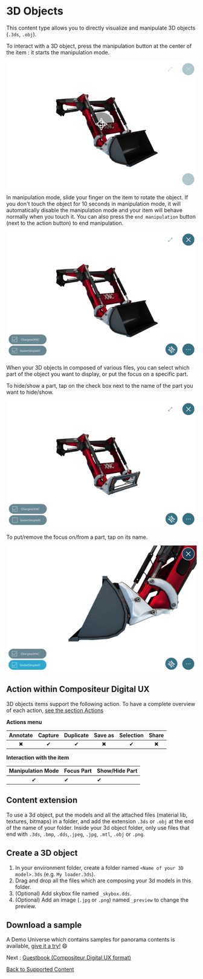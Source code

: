 # 3D Objects

This content type allows you to directly visualize and manipulate 3D objects (`.3ds`, `.obj`).

To interact with a 3D object, press the manipulation button at the center of the item : it starts the manipulation mode.

![3D Object manipulation mode disabled](../../img/content_3d-obj_start.JPG)

In manipulation mode, slide your finger on the item to rotate the object. If you don't touch the object for 10 seconds in manipulation mode, it will automatically disable the manipulation mode and your item will behave normally when you touch it.
You can also press the `end manipulation` button (next to the action button) to end manipulation.

![3D Object manipulation mode enabled](../../img/content_3d-obj_end.JPG)

When your 3D objects in composed of various files, you can select which part of the object you want to display, or put the focus on a specific part.

To hide/show a part, tap on the check box next to the name of the part you want to hide/show. 

![3D Object hide part](../../img/content_3d-obj_hide_part.JPG)

To put/remove the focus on/from a part, tap on its name.

![3D Object hide part](../../img/content_3d-obj_focus_part.JPG)

## Action within Compositeur Digital UX

3D objects items support the following action. To have a complete overview of each action, [see the section Actions](actions.md)

**Actions menu**

| Annotate | Capture  | Duplicate | Save as  | Selection | Share    | 
|:--------:|:--------:|:---------:|:--------:|:---------:|:--------:|
| &#x2716; | &#x2714; | &#x2714;  | &#x2716; | &#x2714;  | &#x2716; |

**Interaction with the item**

| Manipulation Mode | Focus Part | Show/Hide Part |
|:-----------------:|:-----------|:---------------|
| &#x2714;          | &#x2714;   | &#x2714;       |

## Content extension

To use a 3d object, put the models and all the attached files (material lib, textures, bitmaps) in a folder, and add the extension `.3ds` or `.obj` at the end of the name of your folder.
Inside your 3d object folder, only use files that end with `.3ds`, `.bmp`, `.dds`,`.jpeg`, `.jpg`, `.mtl`, `.obj` or `.png`.

## Create a 3D object

1. In your environment folder, create a folder named `<Name of your 3D model>.3ds` (e.g. `My loader.3ds`).
1. Drag and drop all the files which are composing your 3d models in this folder.
1. (Optional) Add skybox file named `_skybox.dds`.
1. (Optional) Add an image (`.jpg` or `.png`) named `_preview` to change the preview.


## Download a sample

A Demo Universe which contains samples for panorama contents is available, [give it a try!](../Demo-Universe.zip) &#x1f604;

Next : [Guestbook (Compositeur Digital UX format)](guestbook.md)

[Back to Supported Content](index.md)
